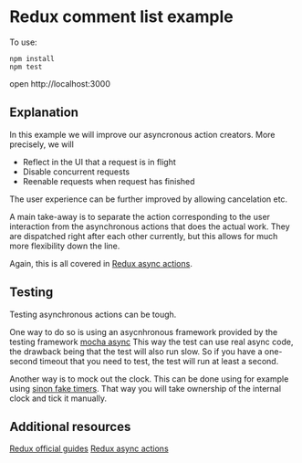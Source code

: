 # Redux comment list example

To use:
```
npm install
npm test
```

open http://localhost:3000

## Explanation

In this example we will improve our asyncronous action creators.
More precisely, we will
* Reflect in the UI that a request is in flight
* Disable concurrent requests 
* Reenable requests when request has finished

The user experience can be further improved by allowing cancelation etc.

A main take-away is to separate the action corresponding to the user interaction 
from the asynchronous actions that does the actual work.
They are dispatched right after each other currently, but this allows for much more flexibility down the line.

Again, this is all covered in [Redux async actions](http://redux.js.org/docs/advanced/AsyncActions.html).

## Testing

Testing asynchronous actions can be tough.

One way to do so is using an asycnhronous framework provided by the testing framework
[mocha async](https://mochajs.org/#asynchronous-code)
This way the test can use real async code, the drawback being that the test will also run slow.
So if you have a one-second timeout that you need to test, the test will run at least a second.

Another way is to mock out the clock.
This can be done using for example using [sinon fake timers](http://sinonjs.org/docs/#clock).
That way you will take ownership of the internal clock and tick it manually.


## Additional resources
[Redux official guides](redux.js.org)
[Redux async actions](http://redux.js.org/docs/advanced/AsyncActions.html)

